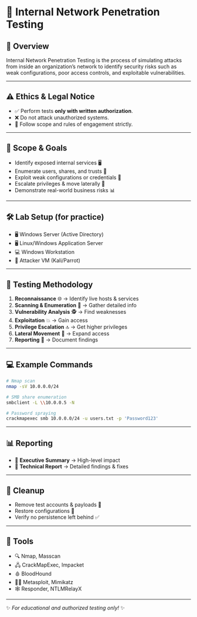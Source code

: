 # 🔐 Internal Network Penetration Testing

## 📌 Overview

Internal Network Penetration Testing is the process of simulating attacks from inside an organization’s network to identify security risks such as weak configurations, poor access controls, and exploitable vulnerabilities.

---

## ⚠️ Ethics & Legal Notice

* ✅ Perform tests **only with written authorization**.
* ❌ Do not attack unauthorized systems.
* 📝 Follow scope and rules of engagement strictly.

---

## 🎯 Scope & Goals

* Identify exposed internal services 🖥️
* Enumerate users, shares, and trusts 👥
* Exploit weak configurations or credentials 🔑
* Escalate privileges & move laterally 🚪
* Demonstrate real-world business risks 📊

---

## 🛠️ Lab Setup (for practice)

* 🖥️ Windows Server (Active Directory)
* 🖥️ Linux/Windows Application Server
* 💻 Windows Workstation
* 🎯 Attacker VM (Kali/Parrot)

---

## 🔎 Testing Methodology

1. **Reconnaissance** 🌐 → Identify live hosts & services
2. **Scanning & Enumeration** 📡 → Gather detailed info
3. **Vulnerability Analysis** 🕵️ → Find weaknesses
4. **Exploitation** 💥 → Gain access
5. **Privilege Escalation** 🔝 → Get higher privileges
6. **Lateral Movement** 🔄 → Expand access
7. **Reporting** 📑 → Document findings

---

## 💻 Example Commands

```bash
# Nmap scan
nmap -sV 10.0.0.0/24

# SMB share enumeration
smbclient -L \\10.0.0.5 -N

# Password spraying
crackmapexec smb 10.0.0.0/24 -u users.txt -p 'Password123'
```

---

## 📊 Reporting

* 📝 **Executive Summary** → High-level impact
* 🔧 **Technical Report** → Detailed findings & fixes

---

## 🧹 Cleanup

* Remove test accounts & payloads 🧾
* Restore configurations 🔄
* Verify no persistence left behind ✅

---

## 🧰 Tools

* 🔍 Nmap, Masscan
* 🖧 CrackMapExec, Impacket
* 🩸 BloodHound
* 🧑‍💻 Metasploit, Mimikatz
* 🕸️ Responder, NTLMRelayX

---

✨ *For educational and authorized testing only!* ✨
